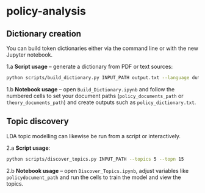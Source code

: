 # policy-analysis

## Dictionary creation
You can build token dictionaries either via the command line or with the new
Jupyter notebook.

1.a **Script usage** – generate a dictionary from PDF or text sources:
```bash
python scripts/build_dictionary.py INPUT_PATH output.txt --language dutch --stem
```

1.b **Notebook usage** – open `Build_Dictionary.ipynb` and follow the numbered
cells to set your document paths (`policy_documents_path` or
`theory_documents_path`) and create outputs such as `policy_dictionary.txt`.

## Topic discovery
LDA topic modelling can likewise be run from a script or interactively.

2.a **Script usage**:
```bash
python scripts/discover_topics.py INPUT_PATH --topics 5 --topn 15
```

2.b **Notebook usage** – open `Discover_Topics.ipynb`, adjust variables like
`policydocument_path` and run the cells to train the model and view the topics.
